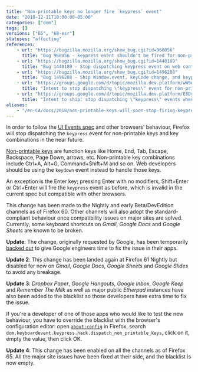 ```yaml
---
title: "Non-printable keys no longer fire `keypress` event"
date: "2018-12-11T10:00:00-05:00"
categories: ["dom"]
tags: []
versions: ["65", "68-esr"]
statuses: "affecting"
references:
    - url: "https://bugzilla.mozilla.org/show_bug.cgi?id=968056"
      title: "Bug 968056 - keypress event shouldn't be fired for non-printable keys"
    - url: "https://bugzilla.mozilla.org/show_bug.cgi?id=1440189"
      title: "Bug 1440189 - Stop dispatching keypress event on web content in Nightly"
    - url: "https://bugzilla.mozilla.org/show_bug.cgi?id=1496288"
      title: "Bug 1496288 - Ship Window.event, keyCode change, and keypress event handling changes"
    - url: "https://groups.google.com/d/topic/mozilla.dev.platform/wW9el-i5mtA/discussion"
      title: "Intent to stop dispatching \"keypress\" event for non-printable keys and key combinations in Nightly and early Beta"
    - url: "https://groups.google.com/d/topic/mozilla.dev.platform/E8DyIJBhu1g/discussion"
      title: "Intent to ship: stop dispatching \"keypress\" events when pressed key (key combination) does not introduce text input"
aliases:
    - "/en-CA/docs/2018/non-printable-keys-will-soon-stop-firing-keypress-event/"
---
```

In order to follow the [UI Events spec](https://w3c.github.io/uievents/) and other browsers' behaviour, Firefox will stop dispatching the `keypress` event for non-printable keys and key combinations in the near future.

[Non-printable keys](https://developer.mozilla.org/docs/Web/API/KeyboardEvent/keyCode#Non-printable_keys_(function_keys)) are function keys like Home, End, Tab, Escape, Backspace, Page Down, arrows, etc. Non-printable key combinations include Ctrl+A, Alt+G, Command+Shift+M and so on. Web developers should be using the `keydown` event instead to handle those keys.

An exception is the Enter key; pressing Enter with no modifiers, Shift+Enter or Ctrl+Enter will fire the `keypress` event as before, which is invalid in the current spec but compatible with other browsers.

This change has been made to the Nightly and early Beta/DevEdition channels as of Firefox 60. Other channels will also adopt the standard-compliant behaviour once compatibility issues on major sites are solved. Currently, some keyboard shortcuts on *Gmail*, *Google Docs* and *Google Sheets* are known to be broken.

**Update**: The change, originally requested by Google, has been temporarily [backed out](https://bugzilla.mozilla.org/show_bug.cgi?id=1443117) to give Google engineers time to fix the issue in their apps.

**Update 2**: This change has been landed again at Firefox 61 Nightly but disabled for now on *Gmail*, *Google Docs*, *Google Sheets* and *Google Slides* to avoid any breakage.

**Update 3**: *Dropbox Paper*, *Google Hangouts*, *Google Inbox*, *Google Keep* and *Remember The Milk* as well as major public *Etherpad* instances have also been added to the blacklist so those developers have extra time to fix the issue.

If you're a developer of one of those apps who would like to test the new behaviour, you have to override the blacklist with the browser's configuration editor: open [`about:config`](https://support.mozilla.org/kb/about-config-editor-firefox) in Firefox, search `dom.keyboardevent.keypress.hack.dispatch_non_printable_keys`, click on it, empty the value, then click OK.

**Update 4**: This change has been enabled on all the channels as of Firefox 65. All the major site issues have been fixed at their side, and the blacklist is now empty.
